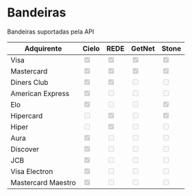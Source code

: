 # Bandeiras
 
Bandeiras suportadas pela API

Adquirente | Cielo | REDE | GetNet | Stone
-------------- | -------------- | -------------- | -------------- | --------------
Visa |  <input type="checkbox" checked disabled readonly> |  <input type="checkbox" checked disabled readonly> | <input type="checkbox" checked disabled readonly> | <input type="checkbox" checked disabled readonly>
Mastercard |  <input type="checkbox" checked disabled readonly> |  <input type="checkbox" checked disabled readonly> |  <input type="checkbox" checked disabled readonly> | <input type="checkbox" checked disabled readonly>
Diners Club |  <input type="checkbox" checked disabled readonly> |  <input type="checkbox" checked disabled readonly> | <input type="checkbox" disabled readonly> | <input type="checkbox" disabled readonly>
American Express |  <input type="checkbox" checked disabled readonly> | <input type="checkbox" disabled readonly> | <input type="checkbox" disabled readonly> | <input type="checkbox" disabled readonly>
Elo |  <input type="checkbox" checked disabled readonly> | <input type="checkbox" disabled readonly> | <input type="checkbox" disabled readonly> | <input type="checkbox" checked disabled readonly>
Hipercard | <input type="checkbox" disabled readonly> |  <input type="checkbox" checked disabled readonly> | <input type="checkbox" disabled readonly> | <input type="checkbox" checked disabled readonly>
Hiper | <input type="checkbox" disabled readonly> |  <input type="checkbox" checked disabled readonly> | <input type="checkbox" disabled readonly> | <input type="checkbox" disabled readonly>
Aura |  <input type="checkbox" checked disabled readonly> | <input type="checkbox" disabled readonly> | <input type="checkbox" disabled readonly> | <input type="checkbox" disabled readonly>
Discover |  <input type="checkbox" checked disabled readonly> | <input type="checkbox" disabled readonly> | <input type="checkbox" disabled readonly> | <input type="checkbox" disabled readonly>
JCB |  <input type="checkbox" checked disabled readonly> | <input type="checkbox" disabled readonly> | <input type="checkbox" disabled readonly> | <input type="checkbox" disabled readonly>
Visa Electron |  <input type="checkbox" checked disabled readonly> | <input type="checkbox" disabled readonly> | <input type="checkbox" disabled readonly> | <input type="checkbox" disabled readonly>
Mastercard Maestro |  <input type="checkbox" checked disabled readonly> | <input type="checkbox" disabled readonly> | <input type="checkbox" disabled readonly> | <input type="checkbox" disabled readonly>
